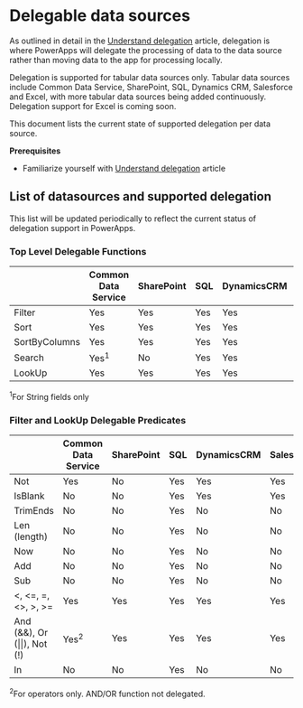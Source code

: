 <properties
    pageTitle="Delegable data sources | Microsoft PowerApps"
    description="List of all supported delegable data sources"
    services=""
    suite="powerapps"
    documentationCenter="na"
    authors="archnair"
    manager="anneta"
    editor=""
    tags=""/>
<tags
    ms.service="powerapps"
    ms.devlang="na"
    ms.topic="article"
    ms.tgt_pltfrm="na"
    ms.workload="na"
    ms.date="10/30/2016"
    ms.author="archanan"/>

# Delegable data sources #
As outlined in detail in the [Understand delegation](delegation-overview.md) article, delegation is where PowerApps will delegate the processing of data to the data source rather than moving data to the app for processing locally.

Delegation is supported for tabular data sources only. Tabular data sources include Common Data Service, SharePoint, SQL, Dynamics CRM, Salesforce and Excel, with more tabular data sources being added continuously. Delegation support for Excel is coming soon.

This document lists the current state of supported delegation per data source.

**Prerequisites**

- Familiarize yourself with [Understand delegation](delegation-overview.md) article

## List of datasources and supported delegation ##
This list will be updated periodically to reflect the current status of delegation support in PowerApps.

### Top Level Delegable Functions ###

|               | Common Data Service              | SharePoint | SQL | DynamicsCRM | Salesforce |
|---------------|----------------------------------|------------|-----|-------------|------------|
| Filter        | Yes                              | Yes        | Yes | Yes         | Yes        |
| Sort          | Yes                              | Yes        | Yes | Yes         | Yes        |
| SortByColumns | Yes                              | Yes        | Yes | Yes         | Yes        |
| Search        | Yes<sup>1</sup>                  | No         | Yes | Yes         | No         |
| LookUp        | Yes                              | Yes        | Yes | Yes         | No         |

<sup>1</sup>For String fields only

### Filter and LookUp Delegable Predicates ###

|                            | Common Data Service                              | SharePoint | SQL | DynamicsCRM | Salesforce |
|----------------------------|--------------------------------------------------|------------|-----|-------------|------------|
| Not                        | Yes                                              | No         | Yes | Yes         | Yes        |
| IsBlank                    | No                                               | No         | Yes | Yes         | Yes        |
| TrimEnds                   | No                                               | No         | Yes | No          | No         |
| Len (length)               | No                                               | No         | Yes | No          | No         |
| Now                        | No                                               | No         | Yes | No          | No         |
| Add                        | No                                               | No         | Yes | No          | No         |
| Sub                        | No                                               | No         | Yes | No          | No         |
| <, <=, =, <>, >, >=        | Yes                                              | Yes        | Yes | Yes         | Yes        |
| And (&&), Or (&#124;&#124;), Not (!) | Yes<sup>2</sup>                        | Yes        | Yes | Yes         | Yes        |
| In                         | No                                               | No         | Yes | No          | No         |

<sup>2</sup>For operators only. AND/OR function not delegated.
